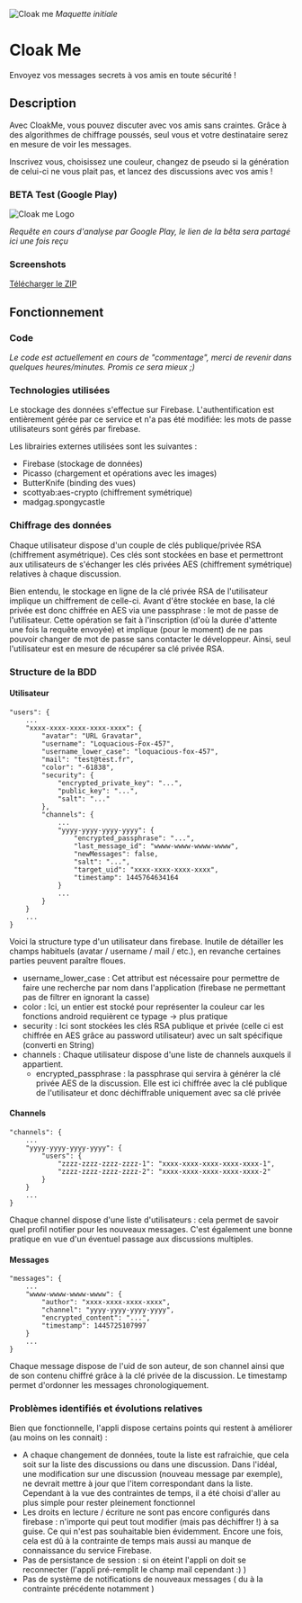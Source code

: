 ![Cloak me](http://img15.hostingpics.net/pics/884122planche.jpg)
_Maquette initiale_

# Cloak Me

Envoyez vos messages secrets à vos amis en toute sécurité !

## Description

Avec CloakMe, vous pouvez discuter avec vos amis sans craintes. Grâce à des algorithmes de chiffrage poussés, seul vous et votre destinataire serez en mesure de voir les messages. 

Inscrivez vous, choisissez une couleur, changez de pseudo si la génération de celui-ci ne vous plait pas, et lancez des discussions avec vos amis !

### BETA Test (Google Play)
![Cloak me Logo](http://img11.hostingpics.net/pics/755833logoapp464.png)

_Requête en cours d'analyse par Google Play, le lien de la bêta sera partagé ici une fois reçu_

### Screenshots
[Télécharger le ZIP](http://91.121.120.180/misc/cloakme/cloakme-screenshots.zip "Télécharger le ZIP")

## Fonctionnement

### Code
_Le code est actuellement en cours de "commentage", merci de revenir dans quelques heures/minutes. Promis ce sera mieux ;)_ 

### Technologies utilisées

Le stockage des données s'effectue sur Firebase. L'authentification est entièrement gérée par ce service et n'a pas été modifiée: les mots de passe utilisateurs sont gérés par firebase.

Les librairies externes utilisées sont les suivantes :

* Firebase (stockage de données)
* Picasso (chargement et opérations avec les images)
* ButterKnife (binding des vues)
* scottyab:aes-crypto (chiffrement symétrique)
* madgag.spongycastle
    
### Chiffrage des données

Chaque utilisateur dispose d'un couple de clés publique/privée RSA (chiffrement asymétrique). Ces clés sont stockées en base et permettront aux utilisateurs de s'échanger les clés privées AES (chiffrement symétrique) relatives à chaque discussion.

Bien entendu, le stockage en ligne de la clé privée RSA de l'utilisateur implique un chiffrement de celle-ci. Avant d'être stockée en base, la clé privée est donc chiffrée en AES via une passphrase : le mot de passe de l'utilisateur. Cette opération se fait à l'inscription (d'où la durée d'attente une fois la requête envoyée) et implique (pour le moment) de ne pas pouvoir changer de mot de passe sans contacter le développeur.
Ainsi, seul l'utilisateur est en mesure de récupérer sa clé privée RSA.

### Structure de la BDD

#### Utilisateur

    "users": {
        ...
        "xxxx-xxxx-xxxx-xxxx-xxxx": {
            "avatar": "URL Gravatar",
            "username": "Loquacious-Fox-457",
            "username_lower_case": "loquacious-fox-457",
            "mail": "test@test.fr",
            "color": "-61838",
            "security": {
                "encrypted_private_key": "...",
                "public_key": "...",
                "salt": "..."
            },
            "channels": {
                ...
                "yyyy-yyyy-yyyy-yyyy": {
                    "encrypted_passphrase": "...",
                    "last_message_id": "wwww-wwww-wwww-wwww",
                    "newMessages": false,
                    "salt": "...",
                    "target_uid": "xxxx-xxxx-xxxx-xxxx",
                    "timestamp": 1445764634164
                }
                ...
            }
        }
        ...
    }
    
Voici la structure type d'un utilisateur dans firebase. Inutile de détailler les champs habituels (avatar / username / mail / etc.), en revanche certaines parties peuvent paraître floues.

* username_lower_case : Cet attribut est nécessaire pour permettre de faire une recherche par nom dans l'application (firebase ne permettant pas de filtrer en ignorant la casse)
* color : Ici, un entier est stocké pour représenter la couleur car les fonctions android requièrent ce typage -> plus pratique
* security : Ici sont stockées les clés RSA publique et privée (celle ci est chiffrée en AES grâce au password utilisateur) avec un salt spécifique (converti en String)
* channels : Chaque utilisateur dispose d'une liste de channels auxquels il appartient.
    * encrypted_passphrase : la passphrase qui servira à générer la clé privée AES de la discussion. Elle est ici chiffrée avec la clé publique de l'utilisateur et donc déchiffrable uniquement avec sa clé privée
    
#### Channels

    "channels": {
        ...
        "yyyy-yyyy-yyyy-yyyy": {
            "users": {
                "zzzz-zzzz-zzzz-zzzz-1": "xxxx-xxxx-xxxx-xxxx-xxxx-1",
                "zzzz-zzzz-zzzz-zzzz-2": "xxxx-xxxx-xxxx-xxxx-xxxx-2"
            }
        }
        ...
    }

Chaque channel dispose d'une liste d'utilisateurs : cela permet de savoir quel profil notifier pour les nouveaux messages. C'est également une bonne pratique en vue d'un éventuel passage aux discussions multiples.

#### Messages

    "messages": {
        ...
        "wwww-wwww-wwww-wwww": {
            "author": "xxxx-xxxx-xxxx-xxxx",
            "channel": "yyyy-yyyy-yyyy-yyyy",
            "encrypted_content": "...",
            "timestamp": 1445725107997
        }
        ...
    }

    
Chaque message dispose de l'uid de son auteur, de son channel ainsi que de son contenu chiffré grâce à la clé privée de la discussion. Le timestamp permet d'ordonner les messages chronologiquement.

### Problèmes identifiés et évolutions relatives

Bien que fonctionnelle, l'appli dispose certains points qui restent à améliorer (au moins on les connait) :

* A chaque changement de données, toute la liste est rafraichie, que cela soit sur la liste des discussions ou dans une discussion. Dans l'idéal, une modification sur une discussion (nouveau message par exemple), ne devrait mettre à jour que l'item correspondant dans la liste. Cependant à la vue des contraintes de temps, il a été choisi d'aller au plus simple pour rester pleinement fonctionnel
* Les droits en lecture / écriture ne sont pas encore configurés dans firebase : n'importe qui peut tout modifier (mais pas déchiffrer !) à sa guise. Ce qui n'est pas souhaitable bien évidemment. Encore une fois, cela est dû à la contrainte de temps mais aussi au manque de connaissance du service Firebase.
* Pas de persistance de session : si on éteint l'appli on doit se reconnecter (l'appli pré-remplit le champ mail cependant :) )
* Pas de système de notifications de nouveaux messages ( du à la contrainte précédente notamment )

    
 